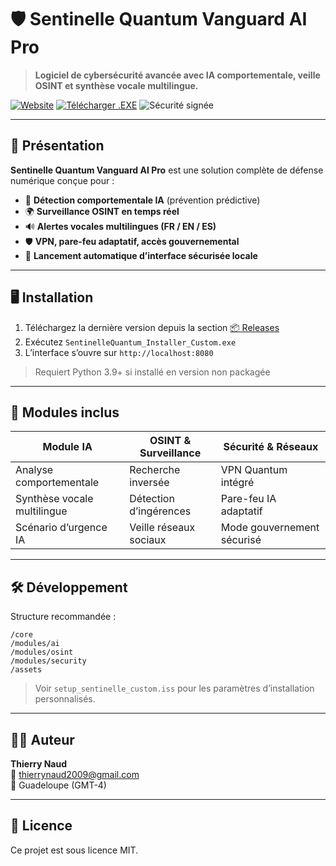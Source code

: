 
# 🛡️ Sentinelle Quantum Vanguard AI Pro

> **Logiciel de cybersécurité avancée avec IA comportementale, veille OSINT et synthèse vocale multilingue.**

[![Website](https://img.shields.io/badge/Site%20Web-SentinelleQuantum-blue?style=for-the-badge&logo=githubpages)](https://teetee971.github.io/SentinelleQuantum)
[![Télécharger .EXE](https://img.shields.io/badge/Télécharger-Windows%20Installer-blue?style=for-the-badge&logo=windows)](https://github.com/teetee971/SentinelleQuantum/releases/latest)
![Sécurité signée](https://img.shields.io/badge/Signature%20numérique-Démonstration%20OK-green?style=for-the-badge&logo=trustpilot)

---

## 🚀 Présentation

**Sentinelle Quantum Vanguard AI Pro** est une solution complète de défense numérique conçue pour :

- 🧠 **Détection comportementale IA** (prévention prédictive)
- 🌍 **Surveillance OSINT en temps réel**
- 🔊 **Alertes vocales multilingues (FR / EN / ES)**
- 🛡️ **VPN, pare-feu adaptatif, accès gouvernemental**
- 📡 **Lancement automatique d’interface sécurisée locale**

---

## 🖥️ Installation

1. Téléchargez la dernière version depuis la section [📦 Releases](https://github.com/teetee971/SentinelleQuantum/releases/latest)
2. Exécutez `SentinelleQuantum_Installer_Custom.exe`
3. L’interface s’ouvre sur `http://localhost:8080`

> Requiert Python 3.9+ si installé en version non packagée

---

## 🧩 Modules inclus

| Module IA                     | OSINT & Surveillance         | Sécurité & Réseaux             |
|------------------------------|------------------------------|--------------------------------|
| Analyse comportementale      | Recherche inversée           | VPN Quantum intégré            |
| Synthèse vocale multilingue  | Détection d’ingérences       | Pare-feu IA adaptatif          |
| Scénario d’urgence IA        | Veille réseaux sociaux       | Mode gouvernement sécurisé     |

---

## 🛠️ Développement

Structure recommandée :

```
/core
/modules/ai
/modules/osint
/modules/security
/assets
```

> Voir `setup_sentinelle_custom.iss` pour les paramètres d’installation personnalisés.

---

## 🧑‍💻 Auteur

**Thierry Naud**  
📧 [thierrynaud2009@gmail.com](mailto:thierrynaud2009@gmail.com)  
📍 Guadeloupe (GMT-4)

---

## 📄 Licence

Ce projet est sous licence MIT.
